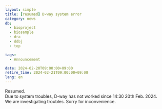 ```yaml
---
layout: simple
title: [resumed] D-way system error
category: news
db:
  - bioproject
  - biosample
  - dra
  - ddbj
  - top

tags:
  - Announcement

date: 2024-02-20T09:00:00+09:00
retire_time: 2024-02-21T09:00:00+09:00
lang: en
---
```


Resumed.  
Due to system troubles, D-way has not worked since 14:30 20th Feb. 2024. We are investigating troubles. Sorry for inconvenience.

